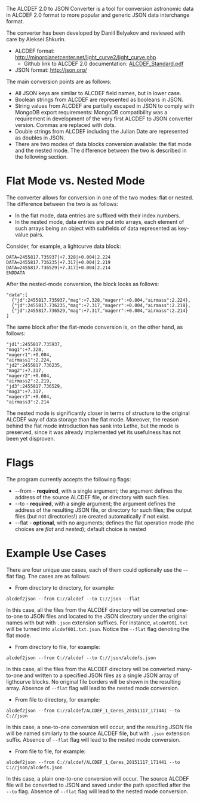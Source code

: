 The ALCDEF 2.0 to JSON Converter is a tool for conversion astronomic data in 
ALCDEF 2.0 format to more popular and generic JSON data interchange format.

The converter has been developed by Daniil Belyakov and reviewed with care by Aleksei Shkurin.

- ALCDEF format: http://minorplanetcenter.net/light_curve2/light_curve.php
  - Github link to ALCDEF 2.0 documentation: [ALCDEF_Standard.pdf](https://github.com/dnl-blkv/alcdef2json/files/59978/ALCDEF_Standard.pdf)
- JSON format: http://json.org/

The main conversion points are as follows:
- All JSON keys are similar to ALCDEF field names, but in lower case.
- Boolean strings from ALCDEF are represented as booleans in JSON.
- String values from ALCDEF are partially escaped in JSON to comply with 
  MongoDB export requirements: MongoDB compatibility was a requirement in
  development of the very first ALCDEF to JSON converter version. Commas are
  replaced with dots.
- Double strings from ALCDEF including the Julian Date are represented as 
  doubles in JSON.
- There are two modes of data blocks conversion available: the flat mode and
  the nested mode. The difference between the two is described in the following
  section.
  
Flat Mode vs. Nested Mode
=========================
The converter allows for conversion in one of the two modes: flat or nested.
The difference between the two is as follows:

- In the flat mode, data entries are suffixed with their index numbers.
- In the nested mode, data entries are put into arrays, each element of such 
  arrays being an object with subfields of data represented as key-value pairs.

Consider, for example, a lightcurve data block:

```
DATA=2455817.735937|+7.328|+0.004|2.224
DATA=2455817.736235|+7.317|+0.004|2.219
DATA=2455817.736529|+7.317|+0.004|2.214
ENDDATA
```

After the nested-mode conversion, the block looks as follows:

```
"data":[
  {"jd":2455817.735937,"mag":+7.328,"magerr":+0.004,"airmass":2.224},
  {"jd":2455817.736235,"mag":+7.317,"magerr":+0.004,"airmass":2.219},
  {"jd":2455817.736529,"mag":+7.317,"magerr":+0.004,"airmass":2.214}
]
```  

The same block after the flat-mode conversion is, on the other hand, as 
follows:

```
"jd1":2455817.735937,
"mag1":+7.328,
"magerr1":+0.004,
"airmass1":2.224,
"jd2":2455817.736235,
"mag2":+7.317,
"magerr2":+0.004,
"airmass2":2.219,
"jd3":2455817.736529,
"mag3":+7.317,
"magerr3":+0.004,
"airmass3":2.214
```

The nested mode is significantly closer in terms of structure to the original
ALCDEF way of data storage than the flat mode. Moreover, the reason behind the 
flat mode introduction has sank into Lethe, but the mode is preserved, since 
it was already implemented yet its usefulness has not been yet disproven.

Flags
=====
The program currently accepts the following flags:
- --from - **required**, with a single argument; the argument defines the 
  address of the source ALCDEF file, or directory with such files.
- --to - **required**, with a single argument; the argument defines the address
  of the resulting JSON file, or directory for such files; the output files
  (but not directories!) are created automatically if not exist.
- --flat - **optional**, with no arguments; defines the flat operation mode 
  (the choices are *flat* and *nested*); default choice is nested

Example Use Cases
=================
There are four unique use cases, each of them could optionally use the --flat 
flag. The cases are as follows:
- From directory to directory, for example:

```
alcdef2json --from C://alcdef --to C://json --flat
```

In this case, all the files from the ALCDEF directory will be converted 
one-to-one to JSON files and located to the JSON directory under the 
original names with but with ```.json``` extension suffixes. For instance, 
```alcdef001.txt``` will be turned into ```alcdef001.txt.json```. Notice
the ```--flat``` flag denoting the flat mode.

- From directory to file, for example:

```
alcdef2json --from C://alcdef --to C://json/alcdefs.json
```

In this case, all the files from the ALCDEF directory will be converted many-to-one
and written to a specified JSON files as a single JSON array of ligthcurve 
blocks. No original file borders will be shown in the resulting array. Absence of
```--flat``` flag will lead to the nested mode conversion.

- From file to directory, for example:

```
alcdef2json --from C://alcdef/ALCDEF_1_Ceres_20151117_171441 --to C://json
```

In this case, a one-to-one conversion will occur, and the resulting JSON file will be
named similarly to the source ALCDEF file, but with ```.json``` extension suffix.
Absence of ```--flat``` flag will lead to the nested mode conversion.

- From file to file, for example:

```
alcdef2json --from C://alcdef/ALCDEF_1_Ceres_20151117_171441 --to C://json/alcdefs.json
```

In this case, a plain one-to-one conversion will occur. The source ALCDEF file will
be converted to JSON and saved under the path specified after the ```--to``` flag.
Absence of ```--flat``` flag will lead to the nested mode conversion.
